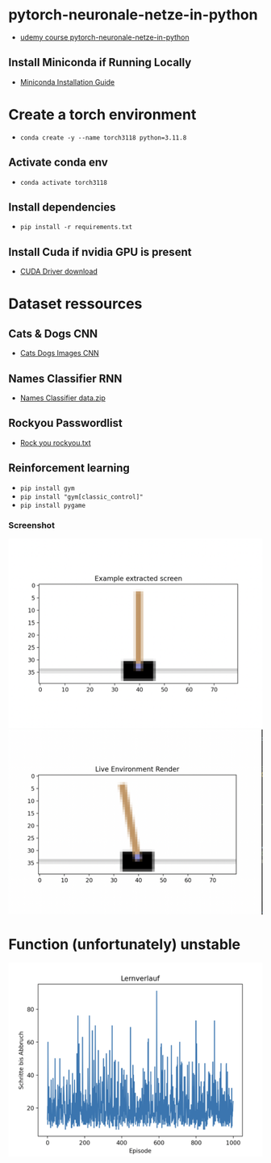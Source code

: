 # pytorch-neuronale-netze-in-python
- [udemy course pytorch-neuronale-netze-in-python](https://www.udemy.com/course/pytorch-neuronale-netze-in-python/learn/lecture/9155266#overview)

## Install Miniconda if Running Locally
- [Miniconda Installation Guide](https://docs.anaconda.com/free/miniconda)

# Create a torch environment
- `conda create -y --name torch3118 python=3.11.8`

## Activate conda env
- `conda activate torch3118`

## Install dependencies
- `pip install -r requirements.txt`

## Install Cuda if nvidia GPU is present
- [CUDA Driver download](https://developer.nvidia.com/cuda-downloads)

# Dataset ressources

## Cats & Dogs CNN
- [Cats Dogs Images CNN](https://www.kaggle.com/competitions/dogs-vs-cats-redux-kernels-edition)

## Names Classifier RNN
- [Names Classifier data.zip](https://pytorch.org/tutorials/intermediate/char_rnn_generation_tutorial.html)

## Rockyou Passwordlist
- [Rock you rockyou.txt](https://github.com/josuamarcelc/common-password-list)

## Reinforcement learning
- `pip install gym`
- `pip install "gym[classic_control]"`
- `pip install pygame`

### Screenshot
![DQLearnung](/DQLearning.png?raw=true "DQLearnung")
![Pendulum](/pendulum.png?raw=true "Balance")

# Function (unfortunately) unstable
![Oscilates](/oscilates.png?raw=true "Oscilates")


